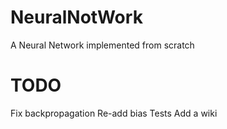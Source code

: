 # NeuralNotWork
A Neural Network implemented from scratch

# TODO
Fix backpropagation
Re-add bias
Tests
Add a wiki
